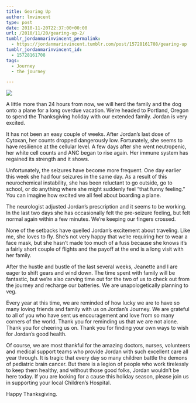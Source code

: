 ```yaml
---
title: Gearing Up
author: lmvincent
type: post
date: 2010-11-20T22:37:00+00:00
url: /2010/11/20/gearing-up-2/
tumblr_jordanmarinvincent_permalink:
  - https://jordanmarinvincent.tumblr.com/post/15728161708/gearing-up
tumblr_jordanmarinvincent_id:
  - 15728161708
tags:
  - Journey
  - the journey

---
```

![][1]

A little more than 24 hours from now, we will herd the family and the dog onto a plane for a long overdue vacation. We&rsquo;re headed to Portland, Oregon to spend the Thanksgiving holiday with our extended family. Jordan is very excited.

It has not been an easy couple of weeks. After Jordan&rsquo;s last dose of Cytoxan, her counts dropped dangerously low. Fortunately, she seems to have resilience at the cellular level. A few days after she went neutropenic, her white cell counts and ANC began to rise again. Her immune system has regained its strength and it shows.

Unfortunately, the seizures have become more frequent. One day earlier this week she had four seizures in the same day. As a result of this neurochemical instability, she has been reluctant to go outside, go to school, or do anything where she might suddenly feel &ldquo;that funny feeling.&rdquo; You can imagine how excited we all feel about boarding a plane.

The neurologist adjusted Jordan&rsquo;s prescription and it seems to be working. In the last two days she has occasionally felt the pre-seizure feeling, but felt normal again within a few minutes. We&rsquo;re keeping our fingers crossed. 

None of the setbacks have quelled Jordan&rsquo;s excitement about traveling. Like me, she loves to fly. She&rsquo;s not very happy that we&rsquo;re requiring her to wear a face mask, but she hasn&rsquo;t made too much of a fuss because she knows it&rsquo;s a fairly short couple of flights and the payoff at the end is a long visit with her family.

After the hustle and bustle of the last several weeks, Jeanette and I are eager to shift gears and wind down. The time spent with family will be fantastic, but we&rsquo;re also carving time out for the two of us to check out from the journey and recharge our batteries. We are unapologetically planning to veg.

Every year at this time, we are reminded of how lucky we are to have so many loving friends and family with us on Jordan&rsquo;s Journey. We are grateful to all of you who have sent us encouragement and love from so many corners of the world. Thank you for reminding us that we are not alone. Thank you for cheering us on. Thank you for finding your own ways to wish for Jordan&rsquo;s good health. 

Of course, we are most thankful for the amazing doctors, nurses, volunteers and medical support teams who provide Jordan with such excellent care all year through. It is tragic that every day so many children battle the demons of pediatric brain cancer. But there is a legion of people who work tirelessly to keep them healthy, and without those good folks, Jordan wouldn&rsquo;t be here today. If you are looking for a cause this holiday season, please join us in supporting your local Children&rsquo;s Hospital. 

Happy Thanksgiving.

 [1]: https://media.tumblr.com/tumblr_lyvxz4FObz1r5aaue.jpg